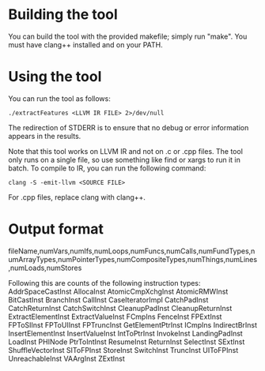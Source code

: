 # Building the tool

You can build the tool with the provided makefile; simply run "make". You must have clang++ installed and on your PATH.

# Using the tool

You can run the tool as follows:

`./extractFeatures <LLVM IR FILE> 2>/dev/null`

The redirection of STDERR is to ensure that no debug or error information appears in the results.

Note that this tool works on LLVM IR and not on .c or .cpp files. The tool only runs on a single file, so use something like find or xargs to run it in batch. To compile to IR, you can run the following command:

`clang -S -emit-llvm <SOURCE FILE>`

For .cpp files, replace clang with clang++.

# Output format

fileName,numVars,numIfs,numLoops,numFuncs,numCalls,numFundTypes,numArrayTypes,numPointerTypes,numCompositeTypes,numThings,numLines,numLoads,numStores

Following this are counts of the following instruction types:
AddrSpaceCastInst
AllocaInst
AtomicCmpXchgInst
AtomicRMWInst
BitCastInst
BranchInst
CallInst
CaseIteratorImpl
CatchPadInst
CatchReturnInst
CatchSwitchInst
CleanupPadInst
CleanupReturnInst
ExtractElementInst
ExtractValueInst
FCmpIns
FenceInst
FPExtInst
FPToSIInst 
FPToUIInst 
FPTruncInst
GetElementPtrInst
ICmpIns
IndirectBrInst
InsertElementInst
InsertValueInst
IntToPtrInst
InvokeInst
LandingPadInst
LoadInst
PHINode
PtrToIntInst
ResumeInst
ReturnInst
SelectInst
SExtInst
ShuffleVectorInst
SIToFPInst
StoreInst
SwitchInst
TruncInst
UIToFPInst
UnreachableInst
VAArgInst
ZExtInst
